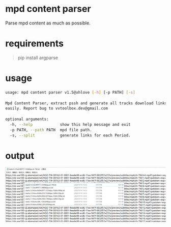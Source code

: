 # mpd content parser

Parse mpd content as much as possible.

# requirements

> pip install argparse

# usage

```bash
usage: mpd content parser v1.5@xhlove [-h] [-p PATH] [-s]

Mpd Content Parser, extract pssh and generate all tracks download links
easily. Report bug to vvtoolbox.dev@gmail.com

optional arguments:
  -h, --help            show this help message and exit
  -p PATH, --path PATH  mpd file path.
  -s, --split           generate links for each Period.
```

# output

![example](/urls_output.png)
